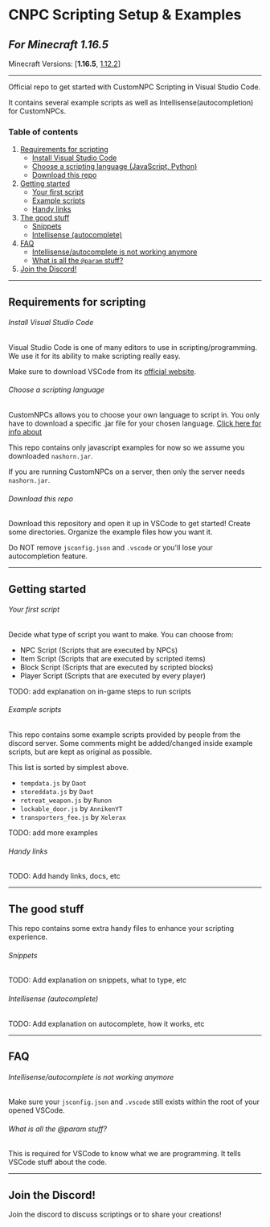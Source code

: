 # CNPC Scripting Setup & Examples
*For Minecraft 1.16.5*
---
Minecraft Versions: [**1.16.5**, [1.12.2]()]

---
Official repo to get started with CustomNPC Scripting in Visual Studio Code.

It contains several example scripts as well as Intellisense(autocompletion) for CustomNPCs.

### Table of contents
1. [Requirements for scripting](#requirements-for-scripting)
   - [Install Visual Studio Code](#install-visual-studio-code)
   - [Choose a scripting language (JavaScript, Python)](#choose-a-scripting-language)
   - [Download this repo](#download-this-repo)
2. [Getting started](#getting-started)
   - [Your first script](#your-first-script)
   - [Example scripts](#example-scripts)
   - [Handy links](#handy-links)
3. [The good stuff](#the-good-stuff)
   - [Snippets](#snippets)
   - [Intellisense (autocomplete)](#intellisense-autocomplete)
4. [FAQ](#faq)
   - [Intellisense/autocomplete is not working anymore](#intellisenseautocomplete-is-not-working-anymore)
   - [What is all the `@param` stuff?](#what-is-all-the-param-stuff)
5. [Join the Discord!](#join-the-discord)

---
## Requirements for scripting

###### Install Visual Studio Code
Visual Studio Code is one of many editors to use in scripting/programming. We use it for its ability to make scripting really easy.

Make sure to download VSCode from its [official website](https://code.visualstudio.com/download).

###### Choose a scripting language
CustomNPCs allows you to choose your own language to script in.
You only have to download a specific .jar file for your chosen language.
[Click here for info about](www.kodevelopment.nl/minecraft/customnpcs/scripting)

This repo contains only javascript examples for now so we assume you downloaded `nashorn.jar`.

If you are running CustomNPCs on a server, then only the server needs `nashorn.jar`.

###### Download this repo
Download this repository and open it up in VSCode to get started!
Create some directories. Organize the example files how you want it.

Do NOT remove `jsconfig.json` and `.vscode` or you'll lose your autocompletion feature.

---

## Getting started

###### Your first script
Decide what type of script you want to make. You can choose from:
 - NPC Script (Scripts that are executed by NPCs)
 - Item Script (Scripts that are executed by scripted items)
 - Block Script (Scripts that are executed by scripted blocks)
 - Player Script (Scripts that are executed by every player)


TODO: add explanation on in-game steps to run scripts

###### Example scripts
This repo contains some example scripts provided by people from the discord server. Some comments might be added/changed inside example scripts, but are kept as original as possible.

This list is sorted by simplest above.

 - `tempdata.js` by `Daot`
 - `storeddata.js` by `Daot`
 - `retreat_weapon.js` by `Runon`
 - `lockable_door.js` by `AnnikenYT`
 - `transporters_fee.js` by `Xelerax`

TODO: add more examples


###### Handy links

TODO: Add handy links, docs, etc

---

## The good stuff
This repo contains some extra handy files to enhance your scripting experience.
###### Snippets

TODO: Add explanation on snippets, what to type, etc

###### Intellisense (autocomplete)

TODO: Add explanation on autocomplete, how it works, etc

---
## FAQ

###### Intellisense/autocomplete is not working anymore 
Make sure your `jsconfig.json` and `.vscode` still exists within the root of your opened VSCode.

###### What is all the @param stuff?
This is required for VSCode to know what we are programming. It tells VSCode stuff about the code.

---

## Join the Discord!
Join the discord to discuss scriptings or to share your creations!


